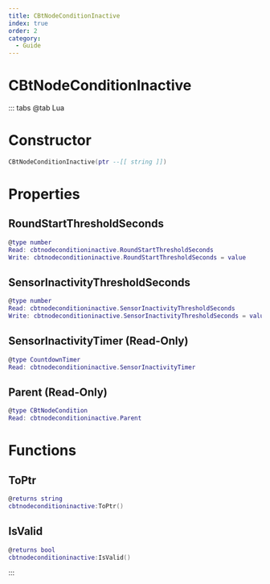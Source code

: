 ```yaml
---
title: CBtNodeConditionInactive
index: true
order: 2
category:
  - Guide
---
```


# CBtNodeConditionInactive

::: tabs
@tab Lua
# Constructor
```lua
CBtNodeConditionInactive(ptr --[[ string ]])
```
# Properties
## RoundStartThresholdSeconds 
```lua
@type number
Read: cbtnodeconditioninactive.RoundStartThresholdSeconds
Write: cbtnodeconditioninactive.RoundStartThresholdSeconds = value
```
## SensorInactivityThresholdSeconds 
```lua
@type number
Read: cbtnodeconditioninactive.SensorInactivityThresholdSeconds
Write: cbtnodeconditioninactive.SensorInactivityThresholdSeconds = value
```
## SensorInactivityTimer (Read-Only)
```lua
@type CountdownTimer
Read: cbtnodeconditioninactive.SensorInactivityTimer
```
## Parent (Read-Only)
```lua
@type CBtNodeCondition
Read: cbtnodeconditioninactive.Parent
```
# Functions
## ToPtr
```lua
@returns string
cbtnodeconditioninactive:ToPtr()
```
## IsValid
```lua
@returns bool
cbtnodeconditioninactive:IsValid()
```

:::